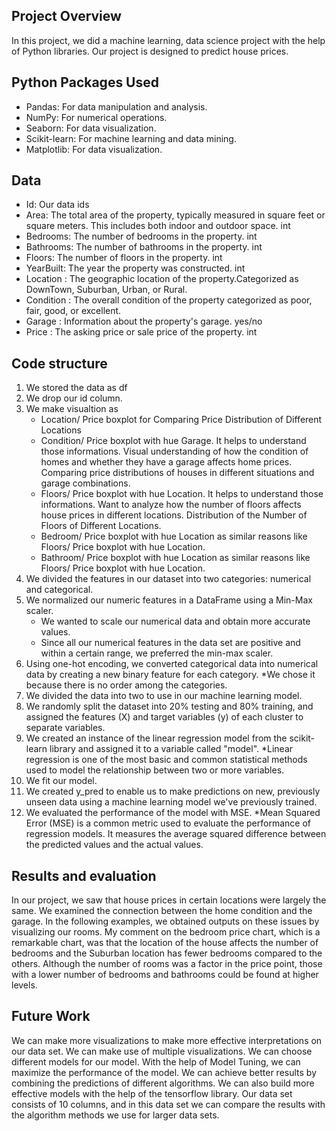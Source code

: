 ## Project Overview

In this project, we did a machine learning, data science project with the help of Python libraries. Our project is designed to predict house prices.

## Python Packages Used
* Pandas: For data manipulation and analysis.
* NumPy: For numerical operations.
* Seaborn: For data visualization.
* Scikit-learn: For machine learning and data mining.
* Matplotlib: For data visualization.

## Data

* Id: Our data ids
* Area: The total area of the property, typically measured in square feet or square meters. This includes both indoor and outdoor space. int
* Bedrooms: The number of bedrooms in the property. int
* Bathrooms: The number of bathrooms in the property. int
* Floors: The number of floors in the property. int
* YearBuilt: The year the property was constructed. int
* Location : The geographic location of the property.Categorized  as DownTown, Suburban, Urban, or Rural. 
* Condition : The overall condition of the property  categorized  as poor, fair, good, or excellent.
* Garage	: Information about the property's garage. yes/no
* Price : The asking price or sale price of the property. int


## Code structure

1. We stored the data as df
2. We drop our id column.
3. We make visualtion as
   * Location/ Price boxplot for Comparing Price Distribution of Different Locations
   * Condition/ Price boxplot with hue Garage. It helps to understand those informations. Visual understanding of how the condition of homes and whether they have a garage affects home prices. Comparing price distributions of houses in different situations and garage combinations.
   * Floors/ Price boxplot with hue Location. It helps to understand those informations. Want to analyze how the number of floors affects house prices in different locations. Distribution of the Number of Floors of Different Locations.
   * Bedroom/ Price boxplot with hue Location as similar reasons like Floors/ Price boxplot with hue Location.
   * Bathroom/ Price boxplot with hue Location as similar reasons like Floors/ Price boxplot with hue Location.
4. We divided the features in our dataset into two categories: numerical and categorical.
5. We normalized our numeric features in a DataFrame using a Min-Max scaler.
   * We wanted to scale our numerical data and obtain more accurate values.
   * Since all our numerical features in the data set are positive and within a certain range, we preferred the min-max scaler.
6. Using one-hot encoding, we converted categorical data into numerical data by creating a new binary feature for each category.
   *We chose it because there is no order among the categories.
7. We divided the data into two to use in our machine learning model.
8. We randomly split the dataset into 20% testing and 80% training, and assigned the features (X) and target variables (y) of each cluster to separate variables.
9. We created an instance of the linear regression model from the scikit-learn library and assigned it to a variable called "model".
    *Linear regression is one of the most basic and common statistical methods used to model the relationship between two or more variables.
10. We fit our model.
11. We created y_pred to enable us to make predictions on new, previously unseen data using a machine learning model we've previously trained.
12. We evaluated the performance of the model with MSE.
   *Mean Squared Error (MSE) is a common metric used to evaluate the performance of regression models. It measures the average squared difference between the predicted values and the actual values.

## Results and evaluation

In our project, we saw that house prices in certain locations were largely the same. We examined the connection between the home condition and the garage. In the following examples, we obtained outputs on these issues by visualizing our rooms. My comment on the bedroom price chart, which is a remarkable chart, was that the location of the house affects the number of bedrooms and the Suburban location has fewer bedrooms compared to the others. Although the number of rooms was a factor in the price point, those with a lower number of bedrooms and bathrooms could be found at higher levels.


## Future Work

We can make more visualizations to make more effective interpretations on our data set. We can make use of multiple visualizations. We can choose different models for our model. With the help of Model Tuning, we can maximize the performance of the model. We can achieve better results by combining the predictions of different algorithms.
We can also build more effective models with the help of the tensorflow library. Our data set consists of 10 columns, and in this data set we can compare the results with the algorithm methods we use for larger data sets.








